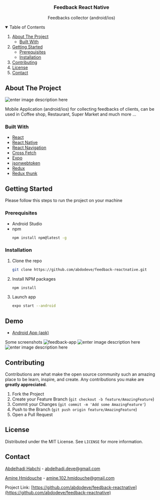  <h3 align="center">Feedback React Native</h3>

  <p align="center">
  Feedbacks collector (android/ios)

<!-- TABLE OF CONTENTS -->
<details open="open">
  <summary>Table of Contents</summary>
  <ol>
    <li>
      <a href="#about-the-project">About The Project</a>
      <ul>
        <li><a href="#built-with">Built With</a></li>
      </ul>
    </li>
    <li>
      <a href="#getting-started">Getting Started</a>
      <ul>
        <li><a href="#prerequisites">Prerequisites</a></li>
        <li><a href="#installation">Installation</a></li>
      </ul>
    </li>
    <li><a href="#contributing">Contributing</a></li>
    <li><a href="#license">License</a></li>
    <li><a href="#contact">Contact</a></li>
  </ol>
</details>



<!-- ABOUT THE PROJECT -->
## About The Project

![enter image description here](https://i.ibb.co/zP0YvB8/130893409-1137623280033268-2450683020582844249-n.jpg)

 Mobile Application (android/ios) for collecting feedbacks of clients, can be used in Coffee shop, Restaurant, Super Market and much more ...
 
### Built With

* [React](https://laravel.com)
* [React Native](https://getbootstrap.com)
* [React Navigation](https://jquery.com)
* [Cross Fetch](https://laravel.com)
* [Expo](https://laravel.com)
* [jsonwebtoken](https://laravel.com)
* [Redux](https://laravel.com)
* [Redux thunk](https://laravel.com)


<!-- GETTING STARTED -->
## Getting Started

Please follow this steps to run the project on your machine

### Prerequisites

* Android Studio
* npm
  ```sh
  npm install npm@latest -g
  ```

### Installation

1. Clone the repo
   ```sh
   git clone https://github.com/abdodeve/feedback-reactnative.git
   ```
2. Install NPM packages
   ```sh
   npm install
   ```
3. Launch app
   ```sh
   expo start --android
   ```


<!-- USAGE EXAMPLES -->
## Demo

* [Android App (apk)](https://srv-store5.gofile.io/download/XImSyM/feedback-4d69d222cb8742e1bc3981098cb0792e-signed.apk)

Some screenshots
![feedback-app](https://i.ibb.co/Cv58V4k/Screenshot-2020-09-22-20-08-10-447-com-yourcompany-yourappname.jpg)
![enter image description here](https://i.ibb.co/s3KkgJK/Screenshot-2020-09-22-20-07-54-602-com-yourcompany-yourappname.jpg)
![enter image description here](https://i.ibb.co/dc4jY2V/Screenshot-2020-09-22-20-08-18-646-com-yourcompany-yourappname.jpg)

<!-- CONTRIBUTING -->
## Contributing

Contributions are what make the open source community such an amazing place to be learn, inspire, and create. Any contributions you make are **greatly appreciated**.

1. Fork the Project
2. Create your Feature Branch (`git checkout -b feature/AmazingFeature`)
3. Commit your Changes (`git commit -m 'Add some AmazingFeature'`)
4. Push to the Branch (`git push origin feature/AmazingFeature`)
5. Open a Pull Request



<!-- LICENSE -->
## License

Distributed under the MIT License. See `LICENSE` for more information.



<!-- CONTACT -->
## Contact

[Abdelhadi Habchi](https://www.linkedin.com/in/abdelhadi-habchi-4a3014135/) - abdelhadi.deve@gmail.com

[Amine Hmidouche](https://ma.linkedin.com/in/amine-dev) - amine.102.hmidouche@gmail.com

Project Link: [https://github.com/abdodeve/feedback-reactnative](https://github.com/abdodeve/feedback-reactnative)
